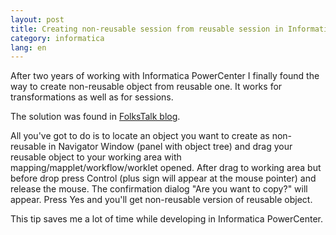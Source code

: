```yaml
---
layout: post
title: Creating non-reusable session from reusable session in Informatica
category: informatica
lang: en
---
```


After two years of working with Informatica PowerCenter I finally found the way to create non-reusable object from reusable one. It works for transformations as well as for sessions.

The solution was found in [FolksTalk blog].

All you've got to do is to locate an object you want to create as non-reusable in Navigator Window (panel with object tree) and drag your reusable object to your working area with mapping/mapplet/workflow/worklet opened. After drag to working area but before drop press Control (plus sign will appear at the mouse pointer) and release the mouse. The confirmation dialog "Are you want to copy?" will appear. Press Yes and you'll get non-reusable version of reusable object.

This tip saves me a lot of time while developing in Informatica PowerCenter.

[FolksTalk blog]: http://www.folkstalk.com/2010/04/creating-non-reusable-object-from.html
